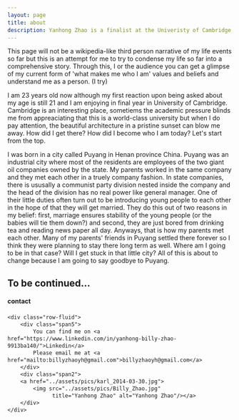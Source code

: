 ```yaml
---
layout: page
title: about
description: Yanhong Zhao is a finalist at the Univeristy of Cambridge reading Information and Computer Engineering
---
```


This page will not be a wikipedia-like third person narrative of my life events so far but this is an attempt for me to try to condense my life so far into a comprehensive story. Through this, I or the audience you can get a glimpse of my current form of 'what makes me who I am' values and beliefs and understand me as a person. (I try)

I am 23 years old now although my first reaction upon being asked about my age is still 21 and I am enjoying in final year in University of Cambridge. Cambridge is an interesting place, sometiems the academic pressure blinds me from appreaciating that this is a world-class university but when I do pay attention, the beautiful architecture in a pristine sunset can blow me away. How did I get there? How did I become who I am today? Let's start from the top.

I was born in a city called Puyang in Henan province China. Puyang was an industrial city where most of the residents are employees of the two giant oil companies owned by the state. My parents worked in the same company and they met each other in a truely company fashion. In state companies, there is ususally a communist party division nested inside the company and the head of the division has no real power like general manager. One of their little duties often turn out to be introducing young people to each other in the hope of that they will get married. They do this out of two reasons in my belief: first, marriage ensures stability of the young people (or the babies will tie them down?) and second, they are just bored from drinking tea and reading news paper all day. Anyways, that is how my parents met each other. Many of my parents' friends in Puyang settled there forever so I think they were planning to stay there long term as well. Where am I going to be in that case? Will I get stuck in that little city? All of this is about to change because I am going to say goodbye to Puyang.

To be continued...
---

<div class="container">
<h4><a name="contact"></a>contact</h4>

    <div class="row-fluid">
        <div class="span5">
            You can find me on <a href="https://www.linkedin.com/in/yanhong-billy-zhao-9913ba140/">Linkedin</a>
            Please email me at <a href="mailto:billyzhaoyh@gmail.com">billyzhaoyh@gmail.com</a>
        </div>
        <div class="span2">
        <a href="../assets/pics/karl_2014-03-30.jpg">
            <img src="../assets/pics/Billy_Zhao.jpg"
                  title="Yanhong Zhao" alt="Yanhong Zhao"/></a>
        </div>
    </div>
</div>
